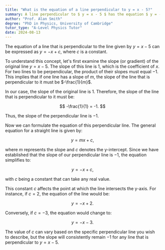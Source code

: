 ```yaml
---
title: "What is the equation of a line perpendicular to y = x - 5?"
summary: A line perpendicular to $ y = x - 5 $ has the equation $ y = -x + c $, with $ c $ representing a constant value.
author: "Prof. Alan Smith"
degree: "PhD in Physics, University of Cambridge"
tutor_type: "A-Level Physics Tutor"
date: 2024-08-13
---
```


The equation of a line that is perpendicular to the line given by $y = x - 5$ can be expressed as $y = -x + c$, where $c$ is a constant.

To understand this concept, let's first examine the slope (or gradient) of the original line $y = x - 5$. The slope of this line is $1$, which is the coefficient of $x$. For two lines to be perpendicular, the product of their slopes must equal $-1$. This implies that if one line has a slope of $m$, the slope of the line that is perpendicular to it must be $-\frac{1}{m}$.

In our case, the slope of the original line is $1$. Therefore, the slope of the line that is perpendicular to it must be:

$$
-\frac{1}{1} = -1.
$$

Thus, the slope of the perpendicular line is $-1$.

Now we can formulate the equation of this perpendicular line. The general equation for a straight line is given by:

$$
y = mx + c,
$$

where $m$ represents the slope and $c$ denotes the y-intercept. Since we have established that the slope of our perpendicular line is $-1$, the equation simplifies to:

$$
y = -x + c,
$$

with $c$ being a constant that can take any real value.

This constant $c$ affects the point at which the line intersects the y-axis. For instance, if $c = 2$, the equation of the line would be:

$$
y = -x + 2.
$$

Conversely, if $c = -3$, the equation would change to:

$$
y = -x - 3.
$$

The value of $c$ can vary based on the specific perpendicular line you wish to describe, but the slope will consistently remain $-1$ for any line that is perpendicular to $y = x - 5$.
    